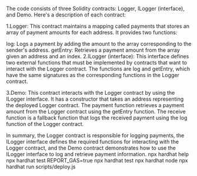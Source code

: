 The code consists of three Solidity contracts: Logger, ILogger (interface), and Demo. Here's a description of each contract:

1.Logger: This contract maintains a mapping called payments that stores an array of payment amounts for each address. It provides two functions:

log: Logs a payment by adding the amount to the array corresponding to the sender's address.
getEntry: Retrieves a payment amount from the array given an address and an index.
2.ILogger (interface): This interface defines two external functions that must be implemented by contracts that want to interact with the Logger contract. The functions are log and getEntry, which have the same signatures as the corresponding functions in the Logger contract.

3.Demo: This contract interacts with the Logger contract by using the ILogger interface. It has a constructor that takes an address representing the deployed Logger contract. The payment function retrieves a payment amount from the Logger contract using the getEntry function. The receive function is a fallback function that logs the received payment using the log function of the Logger contract.

In summary, the Logger contract is responsible for logging payments, the ILogger interface defines the required functions for interacting with the Logger contract, and the Demo contract demonstrates how to use the ILogger interface to log and retrieve payment information.
npx hardhat help
npx hardhat test
REPORT_GAS=true npx hardhat test
npx hardhat node
npx hardhat run scripts/deploy.js
```
